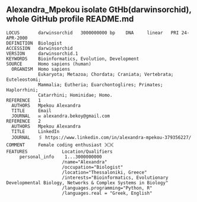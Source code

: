 ## Alexandra_Mpekou isolate GtHb(darwinsorchid), whole GitHub profile README.md
```genbank
LOCUS       darwinsorchid   3000000000 bp    DNA     linear   PRI 24-APR-2000
DEFINITION  Biologist
ACCESSION   darwinsorchid
VERSION     darwinsorchid.1
KEYWORDS    Bioinformatics, Evolution, Development
SOURCE      Homo sapiens (human)
  ORGANISM  Homo sapiens
            Eukaryota; Metazoa; Chordata; Craniata; Vertebrata; Euteleostomi;
            Mammalia; Eutheria; Euarchontoglires; Primates; Haplorrhini;
            Catarrhini; Hominidae; Homo.
REFERENCE   1
  AUTHORS   Mpekou Alexandra
  TITLE     Email
  JOURNAL   ✉ alexandra.bekoy@gmail.com
REFERENCE   2
  AUTHORS   Mpekou Alexandra
  TITLE     LinkedIn
  JOURNAL   🖇 https://www.linkedin.com/in/alexandra-mpekou-379356227/
COMMENT     Female coding enthusiast 🙪🙪
FEATURES             Location/Qualifiers
     personal_info    1...3000000000
                     /name="Alexandra"
                     /occupation="Biologist"
                     /location="Thessaloniki, Greece"
                     /interests="Bioinformatics, Evolutionary Developmental Biology, Networks & Complex Systems in Biology"
                     /languages.programming="Python, R"
                     /languages.real = "Greek, English"
```


<!---
    
---

### :fire: My Stats :

[![GitHub Streak](http://github-readme-streak-stats.herokuapp.com?user=darwinsorchid&theme=dark&background=000000)](https://git.io/streak-stats)

---

[![Top Langs](https://github-readme-stats.vercel.app/api/top-langs/?username=darwinsorchid&layout=compact&theme=vision-friendly-dark)](https://github.com/anuraghazra/github-readme-stats)

---!>